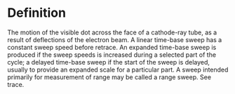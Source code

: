 # Definition

The motion of the visible dot across the face of a cathode-ray tube, as
a result of deflections of the electron beam. A linear time-base sweep
has a constant sweep speed before retrace. An expanded time-base sweep
is produced if the sweep speeds is increased during a selected part of
the cycle; a delayed time-base sweep if the start of the sweep is
delayed, usually to provide an expanded scale for a particular part. A
sweep intended primarily for measurement of range may be called a range
sweep. See trace.
